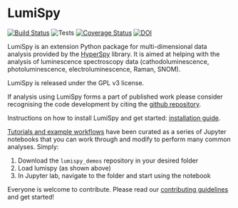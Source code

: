 # LumiSpy

[![Build Status](https://dev.azure.com/Lumispy/lumispy/_apis/build/status/LumiSpy.lumispy?branchName=master)](https://dev.azure.com/Lumispy/lumispy/_build/latest?definitionId=3&branchName=master)
![Tests](https://github.com/lumispy/lumispy/workflows/Tests/badge.svg)
[![Coverage Status](https://coveralls.io/repos/github/LumiSpy/lumispy/badge.svg?branch=master)](https://coveralls.io/github/LumiSpy/lumispy?branch=master)
[![DOI](https://zenodo.org/badge/222482347.svg)](https://zenodo.org/badge/latestdoi/222482347)

LumiSpy is an extension Python package for multi-dimensional data analysis 
provided by the [HyperSpy](http://hyperspy.org) library. It is aimed at helping 
with the analysis of luminescence spectroscopy data (cathodoluminescence, 
photoluminescence, electroluminescence, Raman, SNOM).

LumiSpy is released under the GPL v3 license. 

If analysis using LumiSpy forms a part of published work please consider 
recognising the code development by citing the
[github repository](www.github.com/lumispy/lumispy).

Instructions on how to install LumiSpy and get started: [installation guide](www.github.com/lumispy/lumispy/blob/master/INSTALLATION.md).

[Tutorials and example workflows](https://github.com/lumispy/lumispy-demos)
have been curated as a series of Jupyter notebooks that you can work through 
and modify to perform many common analyses. Simply:

1. Download the `lumispy_demos` repository in your desired folder
2. Load lumispy (as shown above)
3. In Jupyter lab, navigate to the folder and start using the notebook

Everyone is welcome to contribute. Please read our
[contributing guidelines](https://github.com/lumispy/lumispy/blob/master/.github/CONTRIBUTING.md) and get started!
